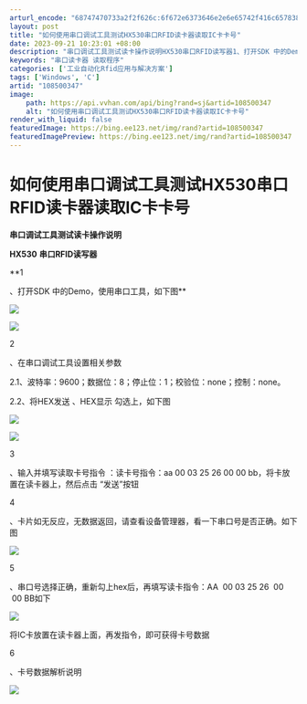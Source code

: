 ```yaml
---
arturl_encode: "68747470733a2f2f626c:6f672e6373646e2e6e65742f416c657838383338393531362f:61727469636c652f64657461696c732f313038353030333437"
layout: post
title: "如何使用串口调试工具测试HX530串口RFID读卡器读取IC卡卡号"
date: 2023-09-21 10:23:01 +08:00
description: "串口调试工具测试读卡操作说明HX530串口RFID读写器1、打开SDK 中的Demo，使用串口工具，"
keywords: "串口读卡器 读取程序"
categories: ['工业自动化Rfid应用与解决方案']
tags: ['Windows', 'C']
artid: "108500347"
image:
    path: https://api.vvhan.com/api/bing?rand=sj&artid=108500347
    alt: "如何使用串口调试工具测试HX530串口RFID读卡器读取IC卡卡号"
render_with_liquid: false
featuredImage: https://bing.ee123.net/img/rand?artid=108500347
featuredImagePreview: https://bing.ee123.net/img/rand?artid=108500347
---
```


# 如何使用串口调试工具测试HX530串口RFID读卡器读取IC卡卡号

**串口调试工具测试读卡操作说明**

**HX530**
**串口RFID读写器**

**1

、打开SDK 中的Demo，使用串口工具，如下图**

![](https://i-blog.csdnimg.cn/blog_migrate/5abe6ba5f97d4167895be388b977bb3b.png)

![](https://i-blog.csdnimg.cn/blog_migrate/cd9fcfa472b1e7abdd21cb4e6eb5567c.png)

2

、在串口调试工具设置相关参数

2.1、波特率：9600；数据位：8；停止位：1；校验位：none；控制：none。

2.2、将HEX发送 、HEX显示 勾选上，如下图

![](https://i-blog.csdnimg.cn/blog_migrate/eaf331b8411127307da4281eb62e1d3f.png)

![](https://i-blog.csdnimg.cn/blog_migrate/4c921ef682bf37e862eda94ea81962bf.png)

3

、输入并填写读取卡号指令
：读卡号指令：aa 00 03 25 26 00 00 bb，将卡放置在读卡器上，然后点击
“发送”按钮

4

、卡片如无反应，无数据返回，请查看设备管理器，看一下串口号是否正确。如下图

![](https://i-blog.csdnimg.cn/blog_migrate/120b351b4a51d2b5ce676b16440697bf.png)

5

、串口号选择正确，重新勾上hex后，再填写读卡指令：AA  00 03 25 26  00  00 BB如下

![](https://i-blog.csdnimg.cn/blog_migrate/df04ca5fd6edc3ad6ed4be401492f4b8.png)

将IC卡放置在读卡器上面，再发指令，即可获得卡号数据

6

、卡号数据解析说明

![](https://i-blog.csdnimg.cn/blog_migrate/bead64325461f7211779a8636e420c06.png)